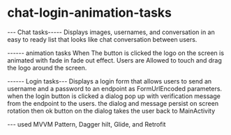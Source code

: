 # chat-login-animation-tasks

--- Chat tasks-----
Displays images, usernames, and conversation in an easy to ready list that looks like chat conversation between users. 

------ animation tasks
When The button is clicked the logo on the screen is animated with fade in fade out effect. Users are Allowed 
to touch and drag the logo around the screen.

------ Login tasks---
Displays a login form  that allows users to send an username and a password to an endpoint as FormUrlEncoded parameters.
when the login button is clicked a dialog pop up with verification message from the endpoint to the users. 
the dialog and message persist on screen rotation then ok button on the dialog takes the user back to MainActivity

--- used MVVM Pattern, Dagger hilt, Glide, and Retrofit
